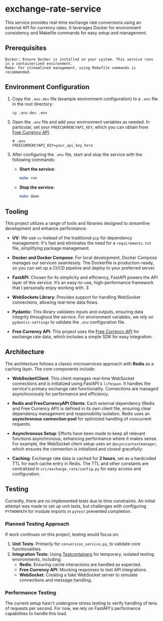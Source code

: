 # exchange-rate-service
This service provides real-time exchange rate conversions using an external API for currency rates.
It leverages Docker for environment consistency and Makefile commands for easy setup and management.
## Prerequisites
    Docker: Ensure Docker is installed on your system. This service runs in a containerized environment.
    Make: For streamlined management, using Makefile commands is recommended.


  ## Environment Configuration

  1. Copy the `.env.dev` file (example environment configuration) to a `.env` file in the root directory:

      ```bash
      cp .env.dev .env
      ```

  2. Open the `.env` file and add your environment variables as needed. In particular, set your `FREECURRENCYAPI_KEY`, which you can obtain from [Free Currency API](https://app.freecurrencyapi.com).

      ```plaintext
      # .env
      FREECURRENCYAPI_KEY=your_api_key_here
      ```

  3. After configuring the `.env` file, start and stop the service with the following commands:

      - **Start the service**:
          ```bash
          make run
          ```

      - **Stop the service**:
          ```bash
          make down
          ```
## Tooling

This project utilizes a range of tools and libraries designed to streamline development and enhance performance:

- **UV**: We use `uv` instead of the traditional `pip` for dependency management. It's fast and eliminates the need for a `requirements.txt` file, simplifying package management.

- **Docker and Docker Compose**: For local development, Docker Compose manages our services seamlessly. The Dockerfile is production-ready, so you can set up a CI/CD pipeline and deploy to your preferred server.

- **FastAPI**: Chosen for its simplicity and efficiency, FastAPI powers the API layer of this service. It’s an easy-to-use, high-performance framework that I personally enjoy working with.
3
- **WebSockets Library**: Provides support for handling WebSocket connections, allowing real-time data flows.

- **Pydantic**: This library validates inputs and outputs, ensuring data integrity throughout the service. For environment variables, we rely on `pydantic-settings` to validate the `.env` configuration file.

- **Free Currency API**: This project uses the [Free Currency API](https://app.freecurrencyapi.com) for exchange rate data, which includes a simple SDK for easy integration.


## Architecture

The architecture follows a classic microservices approach with **Redis** as a caching layer. The core components include:

- **WebSocketClient**: This client manages real-time WebSocket connections and is initialized using FastAPI's `lifespan`. It handles the service's primary exchange rate functionality. Connections are managed asynchronously for performance and efficiency.

- **Redis and FreeCurrencyAPI Clients**: Each external dependency (Redis and Free Currency API) is defined in its own client file, ensuring clear dependency management and responsibility isolation. Redis uses an **asynchronous connection pool** for optimized handling of concurrent requests.

- **Asynchronous Setup**: Efforts have been made to keep all relevant functions asynchronous, enhancing performance where it makes sense. For example, the WebSocket client setup uses an `@asynccontextmanager`, which ensures the connection is initialized and closed gracefully:

- **Caching**: Exchange rate data is cached for **2 hours**, set as a hardcoded TTL for each cache entry in Redis. The TTL and other constants are centralized in `src/exchange_rate/config.py` for easy access and configuration.


## Testing

Currently, there are no implemented tests due to time constraints. An initial attempt was made to set up unit tests, but challenges with configuring `PYTHONPATH` for module imports in `pytest` prevented completion.

### Planned Testing Approach

If work continues on this project, testing would focus on:

1. **Unit Tests**: Primarily for `conversion_service.py`, to validate core functionalities.
2. **Integration Tests**: Using [Testcontainers](https://testcontainers.com/) for temporary, isolated testing environments, including:
   - **Redis**: Ensuring cache interactions are handled as expected.
   - **Free Currency API**: Mocking responses to test API integrations.
   - **WebSocket**: Creating a fake WebSocket server to simulate connections and message handling.

### Performance Testing

The current setup hasn't undergone stress testing to verify handling of tens of requests per second. For now, we rely on FastAPI's performance capabilities to handle this load.

